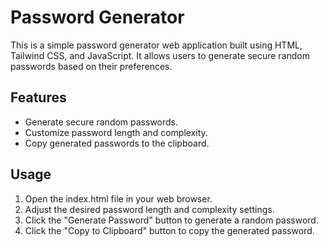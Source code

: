 # Password Generator

This is a simple password generator web application built using HTML, Tailwind CSS, and JavaScript. It allows users to generate secure random passwords based on their preferences.



## Features

- Generate secure random passwords.
- Customize password length and complexity.
- Copy generated passwords to the clipboard.

## Usage

1. Open the index.html file in your web browser.
2. Adjust the desired password length and complexity settings.
3. Click the "Generate Password" button to generate a random password.
4. Click the "Copy to Clipboard" button to copy the generated password.


